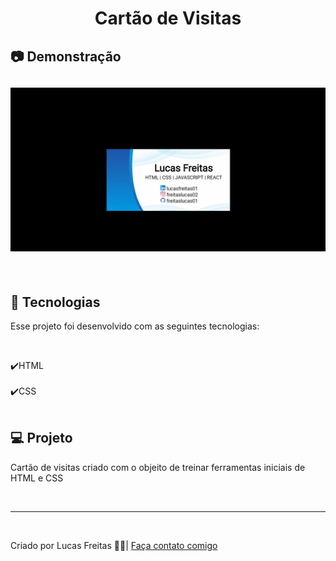 <h1 align="center"> Cartão de Visitas </h1>
<h2 id="demo"> 📷 Demonstração </h2>

<h2 align="center"> <img alt="Readme" title="Readme" src=./gif/cartao.gif> </h2> <br>

<h2 id="tec"> 🚀 Tecnologias </h2>

<p> Esse projeto foi desenvolvido com as seguintes tecnologias: </p><br>

✔️HTML<br><br>
✔️CSS<br><br>

<h2 id="projeto"> 💻 Projeto </h2>

<p>Cartão de visitas criado com o objeito de treinar ferramentas iniciais de HTML e CSS</p>
<br>
<hr>
<br>
<p> Criado por Lucas Freitas 🖖🏽| <a href="https://www.linkedin.com/in/lucasfreitas01/"> Faça contato comigo </a> <p> 
